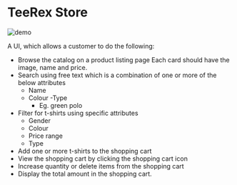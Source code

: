 # TeeRex Store

![demo](./Assets/1.gif)

A UI, which allows a customer to do the following: 
- Browse the catalog on a product listing page
Each card should have the image, name and price.
- Search using free text which is a combination of one or more of the below attributes
    - Name 
    - Colour 
    -Type 
        - Eg. green polo 
- Filter for t-shirts using specific attributes
    - Gender 
    - Colour 
    - Price range 
    - Type 
- Add one or more t-shirts to the shopping cart
- View the shopping cart by clicking the shopping cart icon
- Increase quantity or delete items from the shopping cart
- Display the total amount in the shopping cart.
